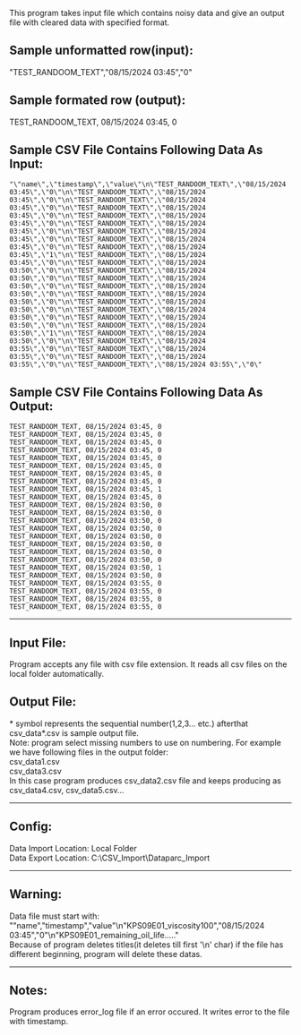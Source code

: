 This program takes input file which contains noisy data and give an output file with cleared data with specified format.

## Sample unformatted row(input):
\"TEST_RANDOOM_TEXT\",\"08/15/2024 03:45\",\"0\"
## Sample formated row (output): 
TEST_RANDOOM_TEXT, 08/15/2024 03:45, 0

## Sample CSV File Contains Following Data As Input:
    "\"name\",\"timestamp\",\"value\"\n\"TEST_RANDOOM_TEXT\",\"08/15/2024 03:45\",\"0\"\n\"TEST_RANDOOM_TEXT\",\"08/15/2024 03:45\",\"0\"\n\"TEST_RANDOOM_TEXT\",\"08/15/2024 03:45\",\"0\"\n\"TEST_RANDOOM_TEXT\",\"08/15/2024 03:45\",\"0\"\n\"TEST_RANDOOM_TEXT\",\"08/15/2024 03:45\",\"0\"\n\"TEST_RANDOOM_TEXT\",\"08/15/2024 03:45\",\"0\"\n\"TEST_RANDOOM_TEXT\",\"08/15/2024 03:45\",\"0\"\n\"TEST_RANDOOM_TEXT\",\"08/15/2024 03:45\",\"0\"\n\"TEST_RANDOOM_TEXT\",\"08/15/2024 03:45\",\"1\"\n\"TEST_RANDOOM_TEXT\",\"08/15/2024 03:45\",\"0\"\n\"TEST_RANDOOM_TEXT\",\"08/15/2024 03:50\",\"0\"\n\"TEST_RANDOOM_TEXT\",\"08/15/2024 03:50\",\"0\"\n\"TEST_RANDOOM_TEXT\",\"08/15/2024 03:50\",\"0\"\n\"TEST_RANDOOM_TEXT\",\"08/15/2024 03:50\",\"0\"\n\"TEST_RANDOOM_TEXT\",\"08/15/2024 03:50\",\"0\"\n\"TEST_RANDOOM_TEXT\",\"08/15/2024 03:50\",\"0\"\n\"TEST_RANDOOM_TEXT\",\"08/15/2024 03:50\",\"0\"\n\"TEST_RANDOOM_TEXT\",\"08/15/2024 03:50\",\"0\"\n\"TEST_RANDOOM_TEXT\",\"08/15/2024 03:50\",\"1\"\n\"TEST_RANDOOM_TEXT\",\"08/15/2024 03:50\",\"0\"\n\"TEST_RANDOOM_TEXT\",\"08/15/2024 03:55\",\"0\"\n\"TEST_RANDOOM_TEXT\",\"08/15/2024 03:55\",\"0\"\n\"TEST_RANDOOM_TEXT\",\"08/15/2024 03:55\",\"0\"\n\"TEST_RANDOOM_TEXT\",\"08/15/2024 03:55\",\"0\"


## Sample CSV File Contains Following Data As Output:
    TEST_RANDOOM_TEXT, 08/15/2024 03:45, 0
    TEST_RANDOOM_TEXT, 08/15/2024 03:45, 0
    TEST_RANDOOM_TEXT, 08/15/2024 03:45, 0
    TEST_RANDOOM_TEXT, 08/15/2024 03:45, 0
    TEST_RANDOOM_TEXT, 08/15/2024 03:45, 0
    TEST_RANDOOM_TEXT, 08/15/2024 03:45, 0
    TEST_RANDOOM_TEXT, 08/15/2024 03:45, 0
    TEST_RANDOOM_TEXT, 08/15/2024 03:45, 0
    TEST_RANDOOM_TEXT, 08/15/2024 03:45, 1
    TEST_RANDOOM_TEXT, 08/15/2024 03:45, 0
    TEST_RANDOOM_TEXT, 08/15/2024 03:50, 0
    TEST_RANDOOM_TEXT, 08/15/2024 03:50, 0
    TEST_RANDOOM_TEXT, 08/15/2024 03:50, 0
    TEST_RANDOOM_TEXT, 08/15/2024 03:50, 0
    TEST_RANDOOM_TEXT, 08/15/2024 03:50, 0
    TEST_RANDOOM_TEXT, 08/15/2024 03:50, 0
    TEST_RANDOOM_TEXT, 08/15/2024 03:50, 0
    TEST_RANDOOM_TEXT, 08/15/2024 03:50, 0
    TEST_RANDOOM_TEXT, 08/15/2024 03:50, 1
    TEST_RANDOOM_TEXT, 08/15/2024 03:50, 0
    TEST_RANDOOM_TEXT, 08/15/2024 03:55, 0
    TEST_RANDOOM_TEXT, 08/15/2024 03:55, 0
    TEST_RANDOOM_TEXT, 08/15/2024 03:55, 0
    TEST_RANDOOM_TEXT, 08/15/2024 03:55, 0

<hr /> 

## Input File:
Program accepts any file with csv file extension. It reads all csv files on the local folder automatically.
## Output File:
\* symbol represents the sequential number(1,2,3... etc.) afterthat csv_data*.csv is sample output file. <br />
Note: program select missing numbers to use on numbering. For example we have following files in the output folder: <br />
csv_data1.csv <br />
csv_data3.csv <br />
In this case program produces csv_data2.csv file and keeps producing as csv_data4.csv, csv_data5.csv... 

<hr /> 

## Config:
Data Import Location: Local Folder <br />
Data Export Location: C:\CSV_Import\Dataparc_Import

<hr /> 

## Warning:
Data file must start with: <br />
 "\"name\",\"timestamp\",\"value\"\n\"KPS09E01_viscosity100\",\"08/15/2024 03:45\",\"0\"\n\"KPS09E01_remaining_oil_life\....." <br />
Because of program deletes titles(it deletes till first '\n' char) if the file has different beginning, program will delete these datas.

<hr /> 

## Notes:
Program produces error_log file if an error occured. It writes error to the file with timestamp.
